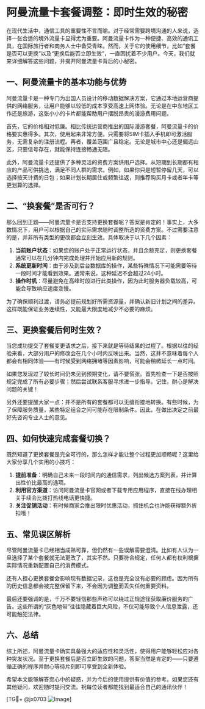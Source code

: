 # 阿曼流量卡套餐调整：即时生效的秘密

在现代生活中，通信工具的重要性不言而喻。对于经常需要跨境沟通的人来说，选择一张合适的境外流量卡显得尤为重要。阿曼流量卡作为一种便捷、高效的通讯工具，在国际旅行者和商务人士中备受青睐。然而，关于它的使用细节，比如“套餐是否可以更换”以及“更换后能否立即生效”，一直困扰着不少用户。今天，我们就来详细解答这些问题，并揭开阿曼流量卡背后的小秘密。

## 一、阿曼流量卡的基本功能与优势

阿曼流量卡是一种专门为出国人员设计的移动数据解决方案，它通过本地运营商提供的网络服务，让用户能够以较低的成本享受高速上网体验。无论是在中东地区工作还是旅游，这张小小的卡片都能帮助用户摆脱昂贵的漫游费用问题。

首先，它的价格相对低廉。相比传统运营商推出的国际漫游套餐，阿曼流量卡的价格要实惠得多。其次，使用起来非常方便。只需要将SIM卡插入手机即可激活服务，无需复杂的注册流程。再者，覆盖范围广且稳定。无论是城市中心还是偏远山区，只要信号存在，就能保持连接畅通无阻。

此外，阿曼流量卡还提供了多种灵活的资费方案供用户选择。从短期到长期都有相应的产品可供挑选，满足不同人群的需求。例如，如果你只是短暂停留几天，可以选择按天计费的日包；如果计划长期居住或频繁往返，则推荐购买月卡或者年卡等更划算的选择。

## 二、“换套餐”是否可行？

那么回到正题——阿曼流量卡是否支持更换套餐呢？答案是肯定的！事实上，大多数情况下，用户可以根据自己的实际需求随时调整所选的资费方案。不过需要注意的是，并非所有类型的更改都会立刻生效。具体取决于以下几个因素：

1. **当前账户状态**：如果您的账户处于正常运行状态，并且余额充足，则更换套餐通常可以在几分钟内完成处理并开始应用新的规则。
2. **系统更新时间**：由于涉及到后台数据库的操作，某些特殊情况下可能需要等待一段时间才能看到效果。通常来说，这种延迟不会超过24小时。
3. **操作时机**：尽量避免在高峰时段进行此类操作，因为此时服务器负载较高，可能会导致响应速度变慢。

为了确保顺利过渡，请务必提前规划好所需资源量，并确认新旧计划之间的差异。这样既能保证业务连续性，又能最大限度地减少不必要的麻烦。

## 三、更换套餐后何时生效？

当您成功提交了套餐变更请求之后，接下来就是等待结果的过程了。根据以往的经验来看，大部分用户的修改会在几个小时内反映出来。当然，这并不意味着每个人都会有相同体验——有时候受到网络拥堵等因素影响，可能会稍微延长一点时间。

如果您发现过了较长时间仍未见到预期变化，请不要慌张。首先检查一下是否按照规定完成了所有必要步骤；然后尝试联系客服寻求进一步指导。记住，耐心是解决问题的关键！

另外还要提醒大家一点：并不是所有的套餐都可以无缝衔接地转换。有些时候，为了保障服务质量，某些特定组合之间可能存在限制条件。因此，在做出决定之前最好先咨询专业人士的意见。

## 四、如何快速完成套餐切换？

既然知道了更换套餐是完全可行的，那么怎样才能让整个过程更加顺畅呢？这里给大家分享几个实用的小技巧：

1. **提前准备**：明确自己未来一段时间内的通信需求，列出候选方案列表，并计算出性价比最高的选项。
2. **利用官方渠道**：访问阿曼流量卡官网或者下载专用应用程序，直接在线办理相关手续会比拨打热线电话更快捷。
3. **关注促销活动**：有时候商家会推出限时优惠活动，抓住机会也许能获得额外折扣哦！

## 五、常见误区解析

尽管阿曼流量卡已经相当成熟可靠，但仍然有一些误解需要澄清。比如有人认为一旦选择了某个套餐就无法更改了，其实不然。只要符合规定，任何人都有权利根据实际情况重新配置自己的消费模式。

还有人担心更换套餐会影响现有数据记录，这也是完全没有必要的顾虑。因为所有的历史信息都会被完整保留下来，不会因为调整而丢失任何重要资料。

最后还要强调的是，千万不要轻信那些声称可以绕过正规途径获取廉价服务的广告。这些所谓的“灰色地带”往往隐藏着巨大风险，不仅可能导致个人信息泄露，还可能触犯法律。

## 六、总结

综上所述，阿曼流量卡确实具备强大的适应性和灵活性，使得用户能够轻松应对各种突发状况。至于更换套餐后是否立即生效的问题，答案当然是肯定的——只要遵循正确的程序并耐心等待片刻即可享受到全新体验。

希望本文能够解答您心中的疑惑，并为今后的使用提供有价值的参考。如果您还有其他疑问，欢迎随时提问交流。祝每位读者都能找到最适合自己的通讯伙伴！

[TG💪+ @jx0703 ![Image](https://github.com/user-attachments/assets/dbca1d08-cadb-493c-b0ec-ad6f7a83f270)]